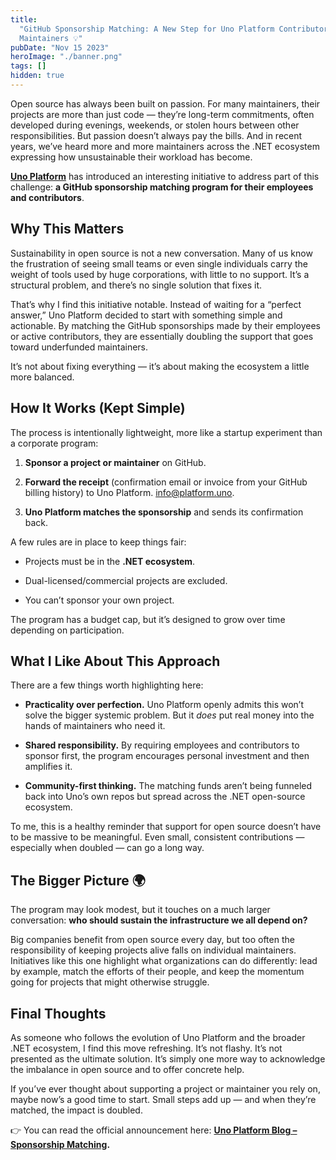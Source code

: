 ```yaml
---
title:
  "GitHub Sponsorship Matching: A New Step for Uno Platform Contributors and
  Maintainers 💡"
pubDate: "Nov 15 2023"
heroImage: "./banner.png"
tags: []
hidden: true
---
```


Open source has always been built on passion. For many maintainers, their
projects are more than just code — they’re long-term commitments, often
developed during evenings, weekends, or stolen hours between other
responsibilities. But passion doesn’t always pay the bills. And in recent years,
we’ve heard more and more maintainers across the .NET ecosystem expressing how
unsustainable their workload has become.

[**Uno Platform**](https://platform.uno/) has introduced an interesting
initiative to address part of this challenge: **a GitHub sponsorship matching
program for their employees and contributors**.

## **Why This Matters**

Sustainability in open source is not a new conversation. Many of us know the
frustration of seeing small teams or even single individuals carry the weight of
tools used by huge corporations, with little to no support. It’s a structural
problem, and there’s no single solution that fixes it.

That’s why I find this initiative notable. Instead of waiting for a “perfect
answer,” Uno Platform decided to start with something simple and actionable. By
matching the GitHub sponsorships made by their employees or active contributors,
they are essentially doubling the support that goes toward underfunded
maintainers.

It’s not about fixing everything — it’s about making the ecosystem a little more
balanced.

## **How It Works (Kept Simple)**

The process is intentionally lightweight, more like a startup experiment than a
corporate program:

1. **Sponsor a project or maintainer** on GitHub.

2. **Forward the receipt** (confirmation email or invoice from your GitHub
   billing history) to Uno Platform. info@platform.uno.

3. **Uno Platform matches the sponsorship** and sends its confirmation back.

A few rules are in place to keep things fair:

- Projects must be in the **.NET ecosystem**.

- Dual-licensed/commercial projects are excluded.

- You can’t sponsor your own project.

The program has a budget cap, but it’s designed to grow over time depending on
participation.

## **What I Like About This Approach**

There are a few things worth highlighting here:

- **Practicality over perfection.** Uno Platform openly admits this won’t solve
  the bigger systemic problem. But it _does_ put real money into the hands of
  maintainers who need it.

- **Shared responsibility.** By requiring employees and contributors to sponsor
  first, the program encourages personal investment and then amplifies it.

- **Community-first thinking.** The matching funds aren’t being funneled back
  into Uno’s own repos but spread across the .NET open-source ecosystem.

To me, this is a healthy reminder that support for open source doesn’t have to
be massive to be meaningful. Even small, consistent contributions — especially
when doubled — can go a long way.

## **The Bigger Picture 🌍**

The program may look modest, but it touches on a much larger conversation: **who
should sustain the infrastructure we all depend on?**

Big companies benefit from open source every day, but too often the
responsibility of keeping projects alive falls on individual maintainers.
Initiatives like this one highlight what organizations can do differently: lead
by example, match the efforts of their people, and keep the momentum going for
projects that might otherwise struggle.

## **Final Thoughts**

As someone who follows the evolution of Uno Platform and the broader .NET
ecosystem, I find this move refreshing. It’s not flashy. It’s not presented as
the ultimate solution. It’s simply one more way to acknowledge the imbalance in
open source and to offer concrete help.

If you’ve ever thought about supporting a project or maintainer you rely on,
maybe now’s a good time to start. Small steps add up — and when they’re matched,
the impact is doubled.

👉 You can read the official announcement here:
[**Uno Platform Blog – Sponsorship Matching**](https://platform.uno/blog/announcing-github-sponsorship-matching-for-uno-platform-contributors-and-employees/)**.**
